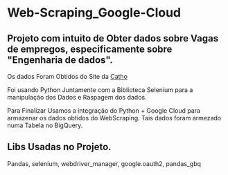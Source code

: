 # Web-Scraping_Google-Cloud
## Projeto com intuito de Obter dados sobre Vagas de empregos, especificamente sobre "Engenharia de dados". 
Os dados Foram Obtidos do Site da [Catho](https://www.catho.com.br/) 

Foi usando Python Juntamente com a Biblioteca Selenium para a manipulação dos Dados e Raspagem dos dados. 

Para Finalizar Usamos a integração do Python + Google Cloud para armazenar os dados obtidos do WebScraping. 
Tais dados foram armezado numa Tabela no BigQuery. 

## Libs Usadas no Projeto. 
Pandas, selenium, webdriver_manager, google.oauth2, pandas_gbq
